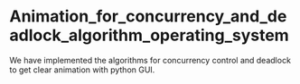 # Animation_for_concurrency_and_deadlock_algorithm_operating_system
We have implemented the algorithms for concurrency control and deadlock to get clear animation with python GUI.
